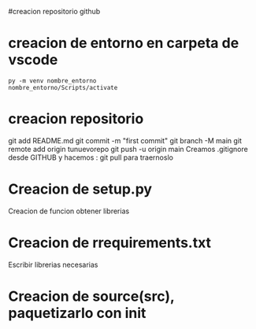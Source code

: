  
  #creacion repositorio github
 
 # creacion de entorno en carpeta de vscode
    py -m venv nombre_entorno
    nombre_entorno/Scripts/activate
# creacion repositorio
  git add README.md
  git commit -m "first commit"
  git branch -M main
  git remote add origin tunuevorepo
  git push -u origin main
  Creamos .gitignore desde GITHUB y hacemos : git pull para traernoslo

# Creacion de setup.py

  Creacion de funcion obtener librerias
# Creacion de rrequirements.txt
  Escribir librerias necesarias
# Creacion de source(src), paquetizarlo con __init__
